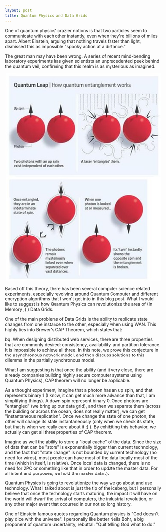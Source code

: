 ```yaml
---
layout: post
title: Quantum Physics and Data Grids
---
```


One of quantum physics' crazier notions is that two particles seem to communicate with each other instantly, even when they're billions of miles apart. Albert Einstein, arguing that nothing travels faster than light, dismissed this as impossible "spooky action at a distance."

The great man may have been wrong. A series of recent mind-bending laboratory experiments has given scientists an unprecedented peek behind the quantum veil, confirming that this realm is as mysterious as imagined.

<div align="center"><img src="/images/quantum1.jpeg" alt="quantum1" title="quantum1" width="500" /></div>
<div align="center"><img src="/images/quantum2.jpeg" alt="quantum2" title="quantum2" width="500" /></div>

Based off this theory, there has been several computer science related experiments, especially revolving around <a href="http://en.wikipedia.org/wiki/Quantum_computing">Quantum Computer</a> and different encryption algorithms that I won't get into in this blog post. What I would like to suggest is how Quantum Physics can revolutionize the area of (In Memory ;) ) Data Grids.

One of the main problems of Data Grids is the ability to replicate state changes from one instance to the other, especially when using WAN. This highly ties into Brewer's CAP Theorem, which states that:

bq. When designing distributed web services, there are three properties that are commonly desired: consistency, availability, and partition tolerance. It is impossible to achieve all three. In this note, we prove this conjecture in the asynchronous network model, and then discuss solutions to this dilemma in the partially synchronous model.

What I am suggesting is that once the ability (and it very close, there are already companies building highly secure computer systems using Quantum Physics), CAP theorem will no longer be applicable.

As a thought experiment, imagine that a photon has an up spin, and that represents binary 1 (I know, it can get much more advance than that, I am simplifying things). A down spin represent binary 0. Once photons are "entangled" (we bring up our data grid), and then we separate them (across the building or across the ocean, does not really matter), we can get "instantaneous replication". Once we change the state of one photon, the other will change its state instantaneously (only when we check its state, but that is when we really care about it ;) ). By exhibiting this behavior, we actually can get all three properties of CAP theorem. 

Imagine as well the ability to store a "local cache" of the data. Since the size of data that can be "store" is exponentially bigger than current technology, and the fact that "state change" is not bounded by current technology (no need for wires), most people can have most of the data locally most of the time (which in itself, is relative). Once local data is changed, there is no need for 2PC or something like that in order to update the master data. For all intent and purposes, we hold the master data :).

Quantum Physics is going to revolutionize the way we go about and use technology. What I talked about is just the tip of the iceberg, but I personally believe that once the technology starts maturing, the impact it will have on the world will dwarf the arrival of computers, the industrial revolution, or any other major event that occurred in our not so long history.

One of Einstein famous quotes regarding Quantum physics is "God doesn't play dice with the universe". I personally like better Neils Bohr, a big proponent of quantum uncertainty, rebuttal: "Quit telling God what to do."
